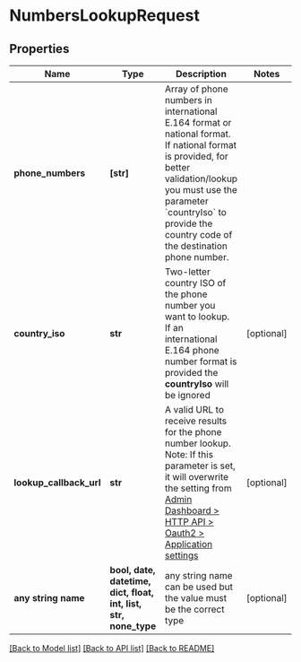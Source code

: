 # NumbersLookupRequest


## Properties
Name | Type | Description | Notes
------------ | ------------- | ------------- | -------------
**phone_numbers** | **[str]** | Array of phone numbers in international E.164 format or national format. If national format is provided, for better validation/lookup you must use the parameter &#x60;countryIso&#x60; to provide the country code of the destination phone number. | 
**country_iso** | **str** | Two-letter country ISO of the phone number you want to lookup. If an international E.164 phone number format is provided the **countryIso** will be ignored | [optional] 
**lookup_callback_url** | **str** | A valid URL to receive results for the phone number lookup.   Note: If this parameter is set, it will overwrite the setting from [Admin Dashboard &gt; HTTP API &gt; Oauth2 &gt; Application settings](#) | [optional] 
**any string name** | **bool, date, datetime, dict, float, int, list, str, none_type** | any string name can be used but the value must be the correct type | [optional]

[[Back to Model list]](../../README.md#models) [[Back to API list]](../../README.md#available-methods) [[Back to README]](../../README.md)


